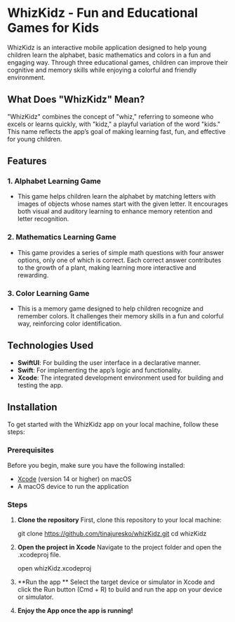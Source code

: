 # WhizKidz - Fun and Educational Games for Kids

WhizKidz is an interactive mobile application designed to help young children learn the alphabet, basic mathematics and colors in a fun and engaging way. Through three educational games, children can improve their cognitive and memory skills while enjoying a colorful and friendly environment.

## What Does "WhizKidz" Mean?

"WhizKidz" combines the concept of "whiz," referring to someone who excels or learns quickly, with "kidz," a playful variation of the word "kids." This name reflects the app’s goal of making learning fast, fun, and effective for young children.

## Features

### 1. **Alphabet Learning Game**
   - This game helps children learn the alphabet by matching letters with images of objects whose names start with the given letter. It encourages both visual and auditory learning to enhance memory retention and letter recognition.

### 2. **Mathematics Learning Game**
   - This game provides a series of simple math questions with four answer options, only one of which is correct. Each correct answer contributes to the growth of a plant, making learning more interactive and rewarding.

### 3. **Color Learning Game**
   - This is a memory game designed to help children recognize and remember colors. It challenges their memory skills in a fun and colorful way, reinforcing color identification.

## Technologies Used

- **SwiftUI**: For building the user interface in a declarative manner.
- **Swift**: For implementing the app’s logic and functionality.
- **Xcode**: The integrated development environment used for building and testing the app.

## Installation

To get started with the WhizKidz app on your local machine, follow these steps:

### Prerequisites

Before you begin, make sure you have the following installed:
- [Xcode](https://developer.apple.com/xcode/) (version 14 or higher) on macOS
- A macOS device to run the application

### Steps

1. **Clone the repository**
    First, clone this repository to your local machine:

    git clone https://github.com/tinajuresko/whizKidz.git cd whizKidz

2. **Open the project in Xcode** 
    Navigate to the project folder and open the .xcodeproj file.

    open whizKidz.xcodeproj

3. **Run the app **
    Select the target device or simulator in Xcode and click the Run button (Cmd + R) to build and run the app on your device or simulator.

4. **Enjoy the App once the app is running!**

